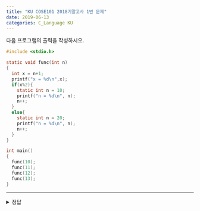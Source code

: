 ```yaml
---
title: "KU COSE101 2018기말고사 1번 문제"
date: 2019-06-13
categories: C_Language KU
---
```


다음 프로그램의 출력을 작성하시오.

~~~c
#include <stdio.h>

static void func(int n)
{
  int x = n+1;
  printf("x = %d\n",x);
  if(x%2){
    static int n = 10;
    printf("n = %d\n", n);
    n++;
  }
  else{
    static int n = 20;
    printf("n = %d\n", n);
    n++;
  }
}

int main()
{
  func(10);
  func(11);
  func(12);
  func(13);
}
~~~
  
***
  
<details><summary>정답</summary>

{% highlight text %}

x = 11
n = 10
x = 12
n = 20
x = 13
n = 11
x = 14
n = 21

static variables는 함수를 다시 호출하더라도 이전에 사용했던 변수가 저장되기 때문에 변하지 않는다.

또한, if-else문을 보면 각 블록별로 static 변수가 존재하는데, 

각각의 static은 각 블록 안에서만 작용하여 n이 따로 저장된다.

{% endhighlight %}

</details>
